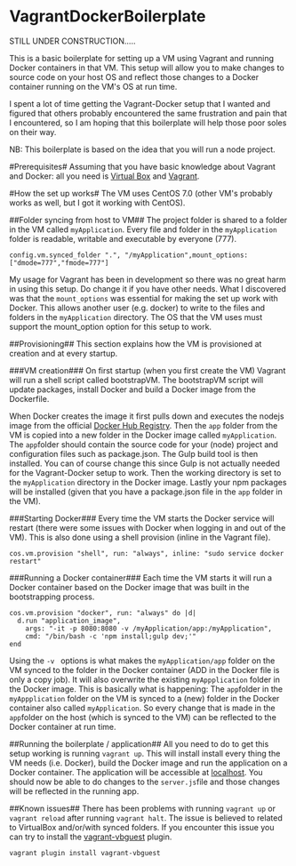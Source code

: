 VagrantDockerBoilerplate
========================
STILL UNDER CONSTRUCTION.....

This is a basic boilerplate for setting up a VM using Vagrant and running Docker containers in that VM. This setup will allow you to make changes to source code on your host OS and reflect those changes to a Docker container running on the VM's OS at run time.

I spent a lot of time getting the Vagrant-Docker setup that I wanted and figured that others probably encountered the same frustration and pain that I encountered, so I am hoping that this boilerplate will help those poor soles on their way.

NB: This boilerplate is based on the idea that you will run a node project.

#Prerequisites#
Assuming that you have basic knowledge about Vagrant and Docker: all you need is [Virtual Box](https://www.virtualbox.org/) and [Vagrant](https://www.vagrantup.com/).

#How the set up works#
The VM uses CentOS 7.0 (other VM's probably works as well, but I got it working with CentOS).

##Folder syncing from host to VM##
The project folder is shared to a folder in the VM called ```myApplication```.
Every file and folder in the ```myApplication``` folder is readable, writable and executable by everyone (777).

```
config.vm.synced_folder ".", "/myApplication",mount_options: ["dmode=777","fmode=777"]
```

My usage for Vagrant has been in development so there was no great harm in using this setup. Do change it if you have other needs.
What I discovered was that the ```mount_options``` was essential for making the set up work with Docker. This allows another user (e.g. docker) to write to the files and folders in the ```myApplication``` directory. The OS that the VM uses must support the mount_option option for this setup to work.

##Provisioning##
This section explains how the VM is provisioned at creation and at every startup.

###VM creation###
On first startup (when you first create the VM) Vagrant will run a shell script called bootstrapVM.
The bootstrapVM script will update packages,
install Docker and build a Docker image from the Dockerfile.

When Docker creates the image it first pulls down and executes the nodejs image from the official [Docker Hub Registry](https://registry.hub.docker.com/).
Then the ```app``` folder from the VM is copied into a new folder in the Docker image called ```myApplication```. The ```app```folder should contain the source code for your (node) project and configuration files such as package.json.
The Gulp build tool is then installed. You can of course change this since Gulp is not actually needed for the Vagrant-Docker setup to work.
Then the working directory is set to the ```myApplication``` directory in the Docker image.
Lastly your npm packages will be installed (given that you have a package.json file in the ```app``` folder in the VM).

###Starting Docker###
Every time the VM starts the Docker service will restart (there were some issues with Docker when logging in and out of the VM). This is also done using a shell provision (inline in the Vagrant file).
```
cos.vm.provision "shell", run: "always", inline: "sudo service docker restart"
```

###Running a Docker container###
Each time the VM starts it will run a Docker container based on the Docker image that was built in the bootstrapping process.
```
cos.vm.provision "docker", run: "always" do |d|
  d.run "application_image",
    args: "-it -p 8080:8080 -v /myApplication/app:/myApplication",
    cmd: "/bin/bash -c 'npm install;gulp dev;'"
end
```
Using the ```-v ``` options is what makes the ```myApplication/app``` folder on the VM synced to the folder in the Docker container
(ADD in the Docker file is only a copy job). It will also overwrite the existing ```myAppplication``` folder in the Docker image.
This is basically what is happening: The ```app```folder in the ```myAppplication``` folder
on the VM is synced to a (new) folder in the Docker container also called ```myApplication```. So every change that is made in the ```app```folder on the host (which is synced to the VM) can be reflected to the Docker container at run time.

##Running the boilerplate / application##
All you need to do to get this setup working is running ```vagrant up```.
This will install install every thing the VM needs (i.e. Docker),
build the Docker image and run the application on a Docker container.
The application will be accessible at [localhost](http://localhost:8080).
You should now be able to do changes to the ```server.js```file and those changes
will be reflected in the running app. 

##Known issues##
There has been problems with running `vagrant up` or `vagrant reload` after running `vagrant halt`. The issue is believed to related to VirtualBox and/or/with synced folders. If you encounter this issue you can try to install the [vagrant-vbguest](https://github.com/dotless-de/vagrant-vbguest) plugin.

```
vagrant plugin install vagrant-vbguest
```
